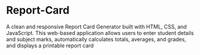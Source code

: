 # Report-Card
A clean and responsive Report Card Generator built with HTML, CSS, and JavaScript. This web-based application allows users to enter student details and subject marks, automatically calculates totals, averages, and grades, and displays a printable report card
